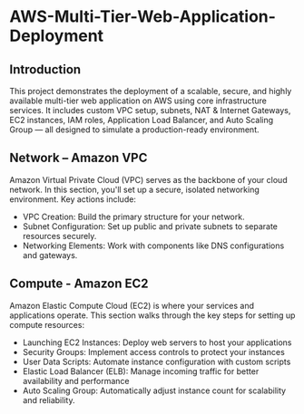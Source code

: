 # AWS-Multi-Tier-Web-Application-Deployment

Introduction
---
This project demonstrates the deployment of a scalable, secure, and highly available multi-tier web application on AWS using core infrastructure services. It includes custom VPC setup, subnets, NAT & Internet Gateways, EC2 instances, IAM roles, Application Load Balancer, and Auto Scaling Group — all designed to simulate a production-ready environment.


## Network – Amazon VPC

Amazon Virtual Private Cloud (VPC) serves as the backbone of your cloud network. In this section, you'll set up a secure, isolated networking environment. Key actions include:

* VPC Creation: Build the primary structure for your network.
* Subnet Configuration: Set up public and private subnets to separate resources securely.
* Networking Elements: Work with components like DNS configurations and gateways.
  
## Compute - Amazon EC2 

Amazon Elastic Compute Cloud (EC2) is where your services and applications operate. This section walks through the key steps for setting up compute resources:

* Launching EC2 Instances: Deploy web servers to host your applications
* Security Groups: Implement access controls to protect your instances
* User Data Scripts: Automate instance configuration with custom scripts
* Elastic Load Balancer (ELB): Manage incoming traffic for better availability and performance
* Auto Scaling Group: Automatically adjust instance count for scalability and reliability.




